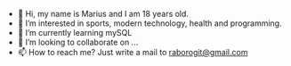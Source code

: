 - 👋 Hi, my name is Marius and I am 18 years old.
- 👀 I’m interested in sports, modern technology, health and programming.
- 🌱 I’m currently learning mySQL
- 💞️ I’m looking to collaborate on ...
- 📫 How to reach me? Just write a mail to raborogit@gmail.com

<!---
Raboro/Raboro is a ✨ special ✨ repository because its `README.md` (this file) appears on your GitHub profile.
You can click the Preview link to take a look at your changes.
--->
